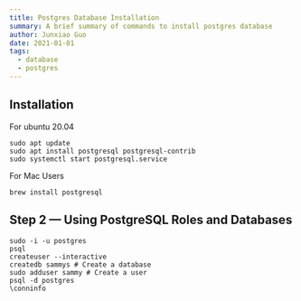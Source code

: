 ```yaml
---
title: Postgres Database Installation
summary: A brief summary of commands to install postgres database
author: Junxiao Guo
date: 2021-01-01
tags:
  - database
  - postgres
---
```


## Installation

For ubuntu 20.04

```shell
sudo apt update
sudo apt install postgresql postgresql-contrib
sudo systemctl start postgresql.service

```

For Mac Users

```shell
brew install postgresql
```

## Step 2 — Using PostgreSQL Roles and Databases

```shell
sudo -i -u postgres
psql
createuser --interactive
createdb sammys # Create a database
sudo adduser sammy # Create a user
psql -d postgres
\conninfo
```
